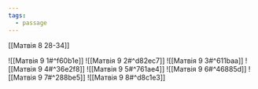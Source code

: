 ```yaml
---
tags:
  - passage
---
```

[[Матвія 8 28-34]]

![[Матвія 9 1#^f60b1e]]
![[Матвія 9 2#^d82ec7]]
![[Матвія 9 3#^611baa]]
![[Матвія 9 4#^36e2f8]]
![[Матвія 9 5#^761ae4]]
![[Матвія 9 6#^46885d]]
![[Матвія 9 7#^288be5]]
![[Матвія 9 8#^d8c1e3]]

